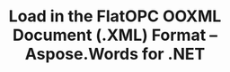 ﻿---
title: Load in the FlatOPC OOXML Document (.XML) Format – Aspose.Words for .NET
articleTitle: Load in the FlatOPC OOXML Document (.XML) Format
linktitle: Load in the FlatOPC OOXML Document (.XML) Format
description: "Work with different features supported on FlatOPC format import."
type: docs
weight: 20
url: /net/load-in-the-flatopc-ooxml-document-xml-format/
---



